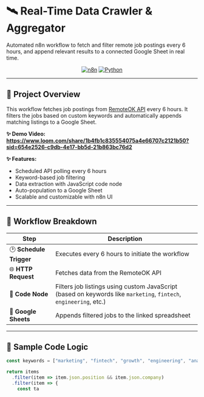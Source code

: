 # 🛰️ Real-Time Data Crawler & Aggregator

Automated n8n workflow to fetch and filter remote job postings every 6 hours, and append relevant results to a connected Google Sheet in real time.

<div align="center">

[![n8n](https://img.shields.io/badge/Built%20With-n8n-1e90ff?style=for-the-badge&logo=n8n&logoColor=white)](https://n8n.io/)
[![Python](https://img.shields.io/badge/Automation-Powered%20by%20AI-blue?style=for-the-badge)](https://github.com/maryamanayatali)

</div>

---

## 🧠 Project Overview

This workflow fetches job postings from [RemoteOK API](https://remoteok.com/api) every 6 hours. It filters the jobs based on custom keywords and automatically appends matching listings to a Google Sheet.

**✨ Demo Video:**
**https://www.loom.com/share/1b4fb1c835554075a4e66707c2121b50?sid=654e2526-c9db-4e17-bb5d-21b863bc76d2**

**✨ Features:**
- Scheduled API polling every 6 hours
- Keyword-based job filtering
- Data extraction with JavaScript code node
- Auto-population to a Google Sheet
- Scalable and customizable with n8n UI

---

## 🔧 Workflow Breakdown

| Step                     | Description |
|--------------------------|-------------|
| 🕑 **Schedule Trigger**  | Executes every 6 hours to initiate the workflow |
| 🌐 **HTTP Request**      | Fetches data from the RemoteOK API |
| 🧪 **Code Node**         | Filters job listings using custom JavaScript (based on keywords like `marketing`, `fintech`, `engineering`, etc.) |
| 📄 **Google Sheets**     | Appends filtered jobs to the linked spreadsheet |

---

## 📝 Sample Code Logic

```javascript
const keywords = ["marketing", "fintech", "growth", "engineering", "analytics"];

return items
  .filter(item => item.json.position && item.json.company)
  .filter(item => {
    const ta
